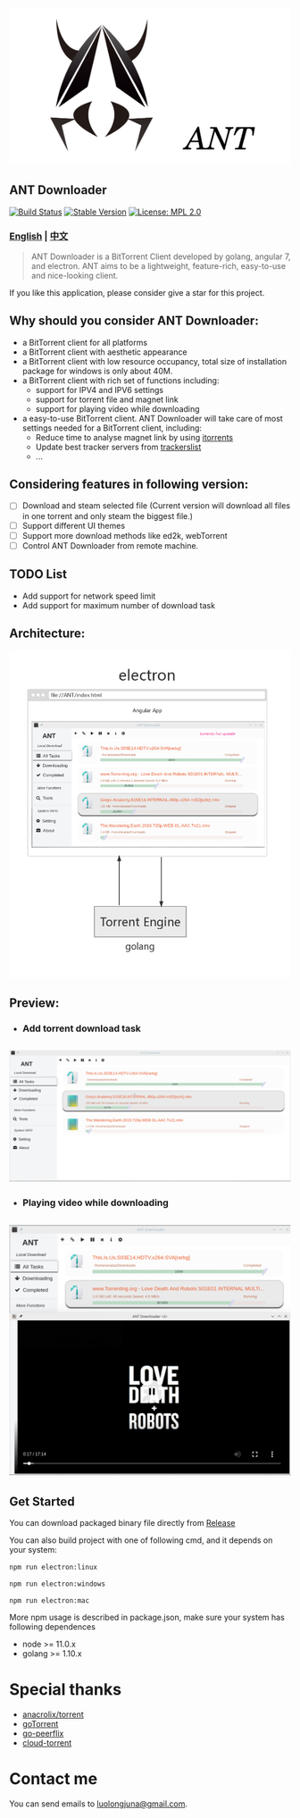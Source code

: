 
![](./src/assets/READEME/logoAndID.png)

## ANT Downloader

[![Build Status](https://travis-ci.com/anatasluo/ant.svg?branch=master)](https://travis-ci.com/anatasluo/ant)
[![Stable Version](https://img.shields.io/badge/version-1.3.6-blueviolet.svg)](https://img.shields.io/badge/version-1.1.0-blueviolet.svg)
[![License: MPL 2.0](https://img.shields.io/badge/License-MPL%202.0-brightgreen.svg)](https://opensource.org/licenses/MPL-2.0)

### [English](README.md) | [中文](README_zh.md)

> ANT Downloader is a BitTorrent Client developed by golang, angular 7, and electron. ANT aims to be a lightweight, feature-rich, easy-to-use and nice-looking client.

If you like this application, please consider give a star for this project.

## Why should you consider ANT Downloader:
- a BitTorrent client for all platforms
- a BitTorrent client with aesthetic appearance
- a BitTorrent client with low resource occupancy, total size of installation package for windows is only about 40M.
- a BitTorrent client with rich set of functions including:
    - support for IPV4 and IPV6 settings
    - support for torrent file and magnet link
    - support for playing video while downloading
- a easy-to-use BitTorrent client. ANT Downloader will take care of most settings needed for a BitTorrent client, including:
  - Reduce time to analyse magnet link by using [itorrents](https://itorrents.org/)
  - Update best tracker servers from [trackerslist](https://github.com/ngosang/trackerslist)
  - ...

## Considering features in following version:
- [ ] Download and steam selected file (Current version will download all files in one torrent and only steam the biggest file.)
- [ ] Support different UI themes
- [ ] Support more download methods like ed2k, webTorrent
- [ ] Control ANT Downloader from remote machine.

## TODO List
- Add support for network speed limit
- Add support for maximum number of download task

## Architecture:
![](./src/assets/READEME/architecture.jpg)

## Preview:
+ ### Add torrent download task
![](./src/assets/READEME/task.gif)
--------------

+ ### Playing video while downloading
![](./src/assets/READEME/steaming.png)
--------------

## Get Started

You can download packaged binary file directly from [Release](https://github.com/anatasluo/ant/releases)

You can also build project with one of following cmd, and it depends on your system:
```
npm run electron:linux
```

```
npm run electron:windows
```

```
npm run electron:mac
```

More npm usage is described in package.json, make sure your system has following dependences
+ node >= 11.0.x
+ golang >= 1.10.x


# Special thanks

+ [anacrolix/torrent](https://github.com/anacrolix/torrent)
+ [goTorrent](https://github.com/deranjer/goTorrent)
+ [go-peerflix](https://github.com/Sioro-Neoku/go-peerflix)
+ [cloud-torrent](https://github.com/jpillora/cloud-torrent)

# Contact me
You can send emails to luolongjuna@gmail.com.
